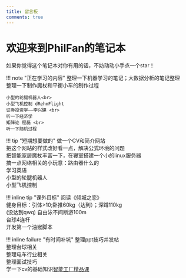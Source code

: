 ```yaml
---
title: 留言板
comments: true
---
```


# 欢迎来到PhilFan的笔记本

如果你觉得这个笔记本对你有用的话，不妨动动小手点一个star！

!!! note "正在学习的内容"
    整理一下机器学习的笔记；大数据分析的笔记整理 <br>
    整理一下制作魔杖和平衡小车的制作过程 <br>
    
    小型的轮腿机器人<br>
    小型飞机控制 dRehmFlight
    证券投资学——李兴建 <br>
    听一下经济学
    矩阵论 程磊 <br> 
    听一下随机过程
    

!!! tip "短期想要做的"
    做一个CV和简介网站<br>
    把这个网站的样式改好看一点，解决公式环境的问题<br>
    把智能家居魔杖丰富一下，在寝室搭建一个小的linux服务器<br>
    搞一点网络相关的小玩意：路由器什么的<br>
    学习英语<br>
    小型的轮腿机器人<br>
    小型飞机控制

    
!!! inline tip "课外目标"
    阅读《倾城之恋》<br>
    健身目标：引体>10;卧推60kg（达到）；深蹲110kg<br>(没达到qwq)
    自由泳不间断游100m<br>
    台球4连杆<br>
    开发第一个油猴脚本

!!! inline failure "有时间补坑"
    整理ppt技巧并发帖<br>
    整理台球相关<br>
    整理电车行业相关<br>
    整理面试技巧<br>
    学一下cv的基础知识[智能工厂精品课](https://github.com/haodong2000/Vision2022/tree/2023)
